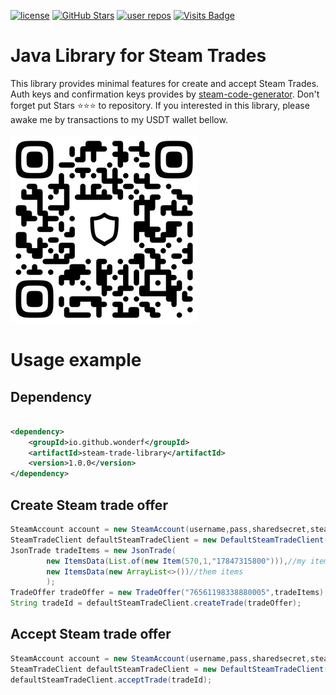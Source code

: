 [![license](https://img.shields.io/github/license/wonderf/steam-trade-library)](https://github.com/wonderf/steam-trade-library/blob/master/LICENSE)
[![GitHub Stars](https://img.shields.io/github/stars/wonderf/steam-trade-library)](https://github.com/wonderf/steam-trade-library/stargazers)
[![user repos](https://badgen.net/github/dependents-repo/wonderf/steam-trade-library?label=user%20repos)](https://github.com/wonderf/steam-trade-library/network/dependents)
[![Visits Badge](https://badges.strrl.dev/visits/wonderf/steam-trade-library)](https://badges.strrl.dev/visits/wonderf/steam-trade-library)
# Java Library for Steam Trades
This library provides minimal features for create and accept Steam Trades. Auth keys and confirmation keys provides by [steam-code-generator](https://github.com/wonderf/steam-code-generator). Don't forget put Stars ⭐⭐⭐ to repository.
If you interested in this library, please awake me by transactions to my USDT wallet bellow.
<br><br>
![Looking for USDT for new projects](/img/USDT.JPG "USDT For new projects" )
# Usage example
## Dependency
```xml

<dependency>
    <groupId>io.github.wonderf</groupId>
    <artifactId>steam-trade-library</artifactId>
    <version>1.0.0</version>
</dependency>
```
## Create Steam trade offer
```java
SteamAccount account = new SteamAccount(username,pass,sharedsecret,steamId,identity);
SteamTradeClient defaultSteamTradeClient = new DefaultSteamTradeClient(account);
JsonTrade tradeItems = new JsonTrade(
        new ItemsData(List.of(new Item(570,1,"17847315800"))),//my items
        new ItemsData(new ArrayList<>())//them items
        );
TradeOffer tradeOffer = new TradeOffer("76561198338880005",tradeItems);//76561198338880005 - receiver steam id
String tradeId = defaultSteamTradeClient.createTrade(tradeOffer);

```

## Accept Steam trade offer
```java
SteamAccount account = new SteamAccount(username,pass,sharedsecret,steamId,identity);
SteamTradeClient defaultSteamTradeClient = new DefaultSteamTradeClient(account);
defaultSteamTradeClient.acceptTrade(tradeId);
```